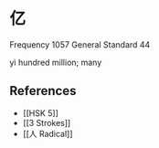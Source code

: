 # 亿
Frequency 1057
General Standard 44

yì
hundred million; many

## References
- [[HSK 5]]
- [[3 Strokes]]
- [[人 Radical]]